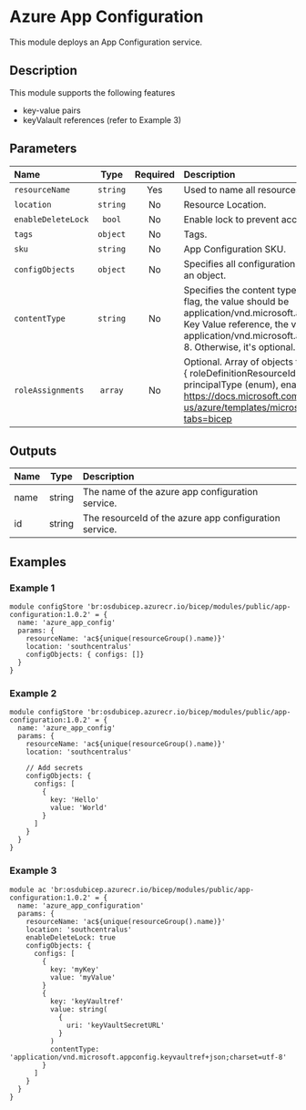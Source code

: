 # Azure App Configuration

This module deploys an App Configuration service.

## Description

This module supports the following features

- key-value pairs
- keyValault references (refer to Example 3)

## Parameters

| Name               | Type     | Required | Description                                                                                                                                                                                                                                                                                        |
| :----------------- | :------: | :------: | :------------------------------------------------------------------------------------------------------------------------------------------------------------------------------------------------------------------------------------------------------------------------------------------------- |
| `resourceName`     | `string` | Yes      | Used to name all resources                                                                                                                                                                                                                                                                         |
| `location`         | `string` | No       | Resource Location.                                                                                                                                                                                                                                                                                 |
| `enableDeleteLock` | `bool`   | No       | Enable lock to prevent accidental deletion                                                                                                                                                                                                                                                         |
| `tags`             | `object` | No       | Tags.                                                                                                                                                                                                                                                                                              |
| `sku`              | `string` | No       | App Configuration SKU.                                                                                                                                                                                                                                                                             |
| `configObjects`    | `object` | No       | Specifies all configuration values {"key":"","value":""} wrapped in an object.                                                                                                                                                                                                                     |
| `contentType`      | `string` | No       | Specifies the content type of the key-value resources. For feature flag, the value should be application/vnd.microsoft.appconfig.ff+json;charset=utf-8. For Key Value reference, the value should be application/vnd.microsoft.appconfig.keyvaultref+json;charset=utf-8. Otherwise, it's optional. |
| `roleAssignments`  | `array`  | No       | Optional. Array of objects that describe RBAC permissions, format { roleDefinitionResourceId (string), principalId (string), principalType (enum), enabled (bool) }. Ref: https://docs.microsoft.com/en-us/azure/templates/microsoft.authorization/roleassignments?tabs=bicep                      |

## Outputs

| Name | Type   | Description                                            |
| :--- | :----: | :----------------------------------------------------- |
| name | string | The name of the azure app configuration service.       |
| id   | string | The resourceId of the azure app configuration service. |

## Examples

### Example 1

```bicep
module configStore 'br:osdubicep.azurecr.io/bicep/modules/public/app-configuration:1.0.2' = {
  name: 'azure_app_config'
  params: {
    resourceName: 'ac${unique(resourceGroup().name)}'
    location: 'southcentralus'
    configObjects: { configs: []}
  }
}
```

### Example 2

```bicep
module configStore 'br:osdubicep.azurecr.io/bicep/modules/public/app-configuration:1.0.2' = {
  name: 'azure_app_config'
  params: {
    resourceName: 'ac${unique(resourceGroup().name)}'
    location: 'southcentralus'
    
    // Add secrets
    configObjects: {
      configs: [
        {
          key: 'Hello'
          value: 'World'
        }
      ]
    }
  }
}
```

### Example 3

```bicep
module ac 'br:osdubicep.azurecr.io/bicep/modules/public/app-configuration:1.0.2' = {
  name: 'azure_app_configuration'
  params: {
    resourceName: 'ac${unique(resourceGroup().name)}'
    location: 'southcentralus'
    enableDeleteLock: true
    configObjects: {
      configs: [
        {
          key: 'myKey'
          value: 'myValue'
        }
        {
          key: 'keyVaultref'
          value: string(
            {
              uri: 'keyVaultSecretURL'
            }
          )
          contentType: 'application/vnd.microsoft.appconfig.keyvaultref+json;charset=utf-8'
        }
      ]
    }
  }
}
```